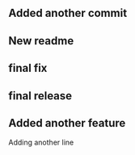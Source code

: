 ## Added another commit
## New readme
## final fix
## final release
## Added another feature
Adding another line
